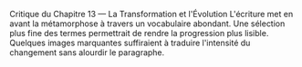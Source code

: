 Critique du Chapitre 13 — La Transformation et l'Évolution L'écriture met en avant la métamorphose à travers un vocabulaire abondant. Une sélection plus fine des termes permettrait de rendre la progression plus lisible. Quelques images marquantes suffiraient à traduire l'intensité du changement sans alourdir le paragraphe.

